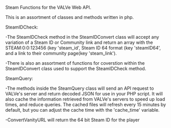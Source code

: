Steam Functions for the VALVe Web API.

This is an assortment of classes and methods written in php. 

SteamIDCheck:

-The SteamIDCheck method in the SteamIDConvert class will accept any variation of a Steam ID or Community link and return an array with the STEAM:0:0:123456 (key 'steam_id', Steam ID 64 format (key 'steamID64', and a link to their community page(key 'steam_link'). 

-There is also an assortment of functions for coverstion within the SteamIDConvert class used to support the SteamIDCheck method.


SteamQuery:

-The methods inside the SteamQuery class will send an API request to VALVe's server and return decoded JSON for use in your PHP script. It will also cache the information retrieved from VALVe's servers to speed up load times, and reduce queries. The cached files will refresh every 15 minutes by default, but you can adjust the cache time with the 'cache_time' variable.


-ConvertVanityURL will return the 64 bit Steam ID for the player